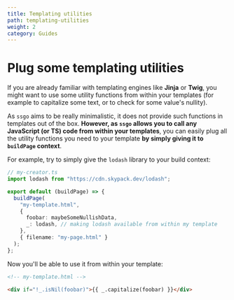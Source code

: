 ```yaml
---
title: Templating utilities
path: templating-utilities
weight: 2
category: Guides
---
```


# Plug some templating utilities

If you are already familiar with templating engines like **Jinja** or **Twig**,
you might want to use some utility functions from within your templates
(for example to capitalize some text, or to check for some value's nullity).

As `ssgo` aims to be really minimalistic, it does not provide such functions in templates out of the box.
**However, as `ssgo` allows you to call any JavaScript (or TS) code from within your templates**, you
can easily plug all the utility functions you need to your template **by simply giving it to `buildPage` context**.

For example, try to simply give the `lodash` library to your build context:

```typescript
// my-creator.ts
import lodash from "https://cdn.skypack.dev/lodash";

export default (buildPage) => {
  buildPage(
    "my-template.html",
    {
      foobar: maybeSomeNullishData,
      _: lodash, // making lodash available from within my template
    },
    { filename: "my-page.html" }
  );
};
```

Now you'll be able to use it from within your template:

```html
<!-- my-template.html -->

<div if="!_.isNil(foobar)">{{ _.capitalize(foobar) }}</div>
```
